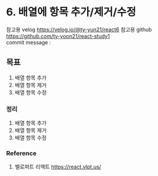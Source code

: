 # 6. 배열에 항목 추가/제거/수정

참고용 velog
https://velog.io/@ty-yun21/react6
참고용 github
https://github.com/ty-yoon21/react-study1  
commit message : 


## 목표
1. 배열 항목 추가
2. 배열 항목 제거
3. 배열 항목 수정

### 정리
1. 배열 항목 추가
2. 배열 항목 제거
3. 배열 항목 수정


### Reference
1. 벨로퍼트 리액트
https://react.vlpt.us/
